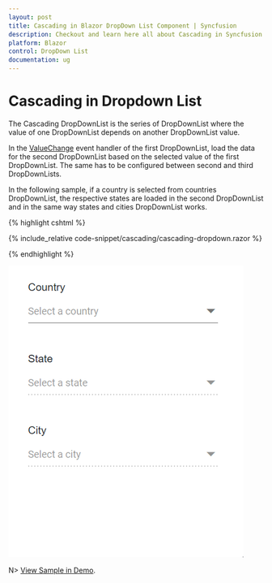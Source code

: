 ```yaml
---
layout: post
title: Cascading in Blazor DropDown List Component | Syncfusion
description: Checkout and learn here all about Cascading in Syncfusion Blazor DropDown List component and much more.
platform: Blazor
control: DropDown List
documentation: ug
---
```


# Cascading in Dropdown List

The Cascading DropDownList is the series of DropDownList where the value of one DropDownList depends on another DropDownList value. 

In the [ValueChange](https://help.syncfusion.com/cr/blazor/Syncfusion.Blazor.DropDowns.DropDownListEvents-2.html#Syncfusion_Blazor_DropDowns_DropDownListEvents_2_ValueChange) event handler of the first DropDownList, load the data for the second DropDownList based on the selected value of the first DropDownList. The same has to be configured between second and third DropDownLists.

In the following sample, if a country is selected from countries DropDownList, the respective states are loaded in the second DropDownList and in the same way states and cities DropDownList works.

{% highlight cshtml %}

{% include_relative code-snippet/cascading/cascading-dropdown.razor %}

{% endhighlight %}

![Blazor DropdownList with cascading](./images/cascading/blazor_dropdown_cascading.gif)

N> [View Sample in Demo](https://blazor.syncfusion.com/demos/dropdown-list/cascading?theme=bootstrap5).